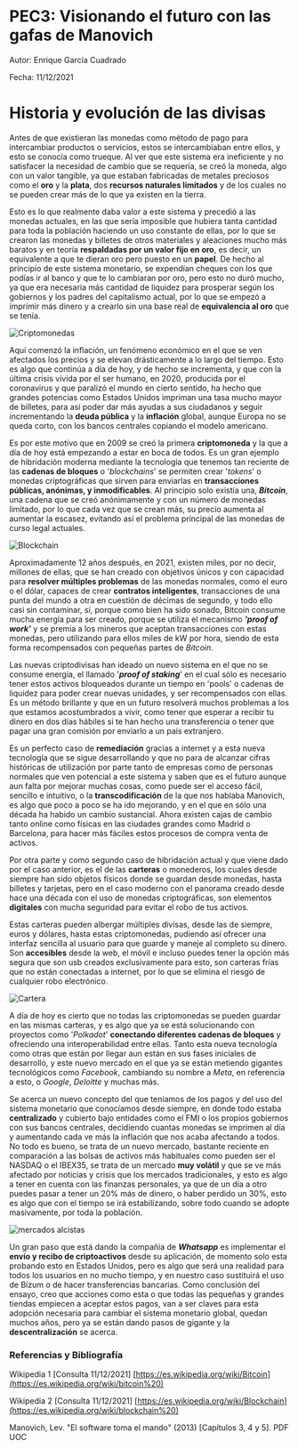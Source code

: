 # PEC3: Visionando el futuro con las gafas de Manovich


Autor: Enrique García Cuadrado

Fecha: 11/12/2021

# Historia y evolución de las divisas

Antes de que existieran las monedas como método de pago para intercambiar productos o servicios, estos se intercambiaban entre ellos, y esto se conocía como trueque. Al ver que este sistema era ineficiente y no satisfacer la necesidad de cambio que se requería, se creó la moneda, algo con un valor tangible, ya que estaban fabricadas de metales preciosos como el **oro** y la **plata**, dos **recursos naturales limitados** y de los cuales no se pueden crear más de lo que ya existen en la tierra. 

Esto es lo que realmente daba valor a este sistema y precedió a las monedas actuales, en las que sería imposible que hubiera tanta cantidad para toda la población haciendo un uso constante de ellas, por lo que se crearon las monedas y billetes de otros materiales y aleaciones mucho más baratos y en teoría **respaldadas por un valor fijo en oro**, es decir, un equivalente a que te dieran oro pero puesto en un **papel**. De hecho al principio de este sistema monetario, se expendían cheques con los que podías ir al banco y que te lo cambiaran por oro, pero esto no duró mucho, ya que era necesaria más cantidad de liquidez para prosperar según los gobiernos y los padres del capitalismo actual, por lo que se empezó a imprimir más dinero y a crearlo sin una base real de **equivalencia al oro** que se tenía. 

![Criptomonedas](https://cdn.pixabay.com/photo/2018/05/17/21/26/cryptocurrency-3409723_960_720.jpg)

Aquí comenzó la inflación, un fenómeno económico en el que se ven afectados los precios y se elevan drásticamente a lo largo del tiempo. Esto es algo que continúa a día de hoy, y de hecho se incrementa, y que con la última crisis vivida por el ser humano, en 2020, producida por el coronavirus y que paralizó el mundo en cierto sentido, ha hecho que grandes potencias como Estados Unidos impriman una tasa mucho mayor de billetes, para así poder dar más ayudas a sus ciudadanos y seguir incrementando la **deuda pública** y la **inflación** global, aunque Europa no se queda corto, con los bancos centrales copiando el modelo americano.

Es por este motivo que en 2009 se creó la primera **criptomoneda** y la que a día de hoy está empezando a estar en boca de todos. Es un gran ejemplo de hibridación moderna mediante la tecnología que tenemos tan reciente de las **cadenas de bloques** o '*blockchains*' se permiten crear '*tokens*' o monedas criptográficas que sirven para enviarlas en **transacciones públicas, anónimas, y inmodificables**. Al principio solo existía una, ***Bitcoin***, una cadena que se creó anónimamente y con un número de monedas limitado, por lo que cada vez que se crean más, su precio aumenta al aumentar la escasez, evitando así el problema principal de las monedas de curso legal actuales. 

![Blockchain](https://cdn.pixabay.com/photo/2018/01/02/08/11/block-chain-3055701_960_720.jpg)

Aproximadamente 12 años después, en 2021, existen miles, por no decir, millones de ellas, que se han creado con objetivos únicos y con capacidad para **resolver múltiples problemas** de las monedas normales, como el euro o el dólar, capaces de crear **contratos inteligentes**, transacciones de una punta del mundo a otra en cuestión de décimas de segundo, y todo ello casi sin contaminar, sí, porque como bien ha sido sonado, Bitcoin consume mucha energía para ser creado, porque se utiliza el mecanismo ***'proof of work'*** y se  premia a los mineros que aceptan transacciones con estas monedas, pero utilizando para ellos miles de kW por hora, siendo de esta forma recompensados con pequeñas partes de *Bitcoin*. 

Las nuevas criptodivisas han ideado un nuevo sistema en el que no se consume energía, el llamado '***proof of staking***' en el cual sólo es necesario tener estos activos bloqueados durante un tiempo en 'pools' o cadenas de liquidez para poder crear nuevas unidades, y ser recompensados con ellas. Es un método brillante y que en un futuro resolverá muchos problemas a los que estamos acostumbrados a vivir, como tener que esperar a recibir tu dinero en dos días hábiles si te han hecho una  transferencia o tener que pagar una gran comisión por enviarlo a un país extranjero. 

Es un perfecto caso de **remediación** gracias a internet y a esta nueva tecnología que se sigue desarrollando y que no para de alcanzar cifras históricas de utilización por parte tanto de empresas como de personas normales que ven potencial a este sistema y saben que es el futuro aunque aun falta por mejorar muchas cosas, como puede ser el acceso fácil, sencillo e intuitivo, o la **transcodificación** de la que nos hablaba Manovich, es algo que poco a poco se ha ido mejorando, y en el que en sólo una década ha habido un cambio sustancial. Ahora existen cajas de cambio tanto online como físicas en las ciudades grandes como Madrid o Barcelona, para hacer más fáciles estos procesos de compra venta de activos.

Por otra parte y como segundo caso de hibridación actual y que viene dado por el caso anterior, es el de las **carteras** o monederos, los cuales desde siempre han sido objetos físicos donde se guardan desde monedas, hasta billetes y tarjetas, pero en el caso moderno con el panorama creado desde hace una década con el uso de monedas criptográficas, son elementos **digitales** con mucha seguridad para evitar el robo de tus activos. 

Estas carteras pueden albergar múltiples divisas, desde las de siempre, euros y dólares, hasta estas criptomonedas, pudiendo así ofrecer una interfaz sencilla al usuario para que guarde y maneje al completo su dinero. Son **accesibles** desde la web, el móvil e incluso puedes tener la opción más segura que son usb creados exclusivamente para esto, son carteras frías que no están conectadas a internet, por lo que se elimina el riesgo de cualquier robo electrónico.

![Cartera](https://cdn.pixabay.com/photo/2016/05/16/18/09/banknote-1396351_960_720.jpg)

A día de hoy es cierto que no todas las criptomonedas se pueden guardar en las mismas carteras, y es algo que ya se está solucionando con proyectos como '*Polkadot*' **conectando diferentes cadenas de bloques** y ofreciendo una interoperabilidad entre ellas. Tanto esta nueva tecnología como otras que están por llegar aun están en sus fases iniciales de desarrollo, y este nuevo mercado en el que ya se están metiendo gigantes tecnológicos como *Facebook*, cambiando su nombre a *Meta*, en referencia a esto, o *Google*, *Deloitte* y muchas más. 

Se acerca un nuevo concepto del que teníamos de los pagos y del uso del sistema monetario que conocíamos desde siempre, en donde todo estaba **centralizado** y cubierto bajo entidades como el FMI o los propios gobiernos con sus bancos centrales, decidiendo cuantas monedas se imprimen al día y aumentando cada ve más la inflación que nos acaba afectando a todos. No todo es bueno, se trata de un nuevo mercado, bastante reciente en comparación a las bolsas de activos más habituales como pueden ser el NASDAQ o el IBEX35, se trata de un mercado **muy volátil** y que se ve más afectado por noticias y crisis que los mercados tradicionales, y esto es algo a tener en cuenta con las finanzas personales, ya que de un día a otro puedes pasar a tener un 20% más de dinero, o haber perdido un 30%, esto es algo que con el tiempo se irá estabilizando, sobre todo cuando se adopte masivamente, por toda la población.

![mercados alcistas](https://cdn.pixabay.com/photo/2013/01/26/04/42/statistics-76197_960_720.jpg)

Un gran paso que está dando la compañía de ***Whatsapp*** es implementar el **envío y recibo de criptoactivos** desde su aplicación, de momento solo esta probando esto en Estados Unidos, pero es algo que será una realidad para todos los usuarios en no mucho tiempo, y en nuestro caso sustituirá el uso de Bizum o de hacer transferencias bancarias. Como conclusión del ensayo, creo que acciones como esta o que todas las pequeñas y grandes tiendas empiecen a aceptar estos pagos, van a ser claves para esta adopción necesaria para cambiar el sistema monetario global, quedan muchos años, pero ya se están dando pasos de gigante y la **descentralización** se acerca.

### Referencias y Bibliografía

Wikipedia 1 [Consulta 11/12/2021] [https://es.wikipedia.org/wiki/Bitcoin](https://es.wikipedia.org/wiki/bitcoin%20)

Wikipedia 2 [Consulta 11/12/2021] [https://es.wikipedia.org/wiki/Blockchain](https://es.wikipedia.org/wiki/blockchain%20)

Manovich, Lev. "El software toma el mando" (2013) [Capítulos 3, 4 y 5]. PDF UOC

